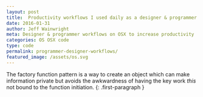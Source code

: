 ```yaml
---
layout: post
title:  Productivity workflows I used daily as a designer & programmer
date: 2016-01-31
author: Jeff Wainwright
meta: Designer & programmer workflows on OSX to increase productivity
categories: OS OSX code
type: code
permalink: programmer-designer-workflows/
featured_image: /assets/os.svg
---
```


The factory function pattern is a way to create an object which can make information private but avoids the awkwardness of having the key work _this_ not bound to the function initiation.
{: .first-paragraph }